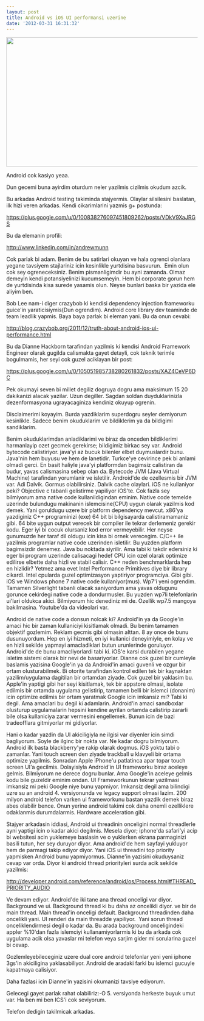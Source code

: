 ```yaml
---
layout: post
title: Android vs iOS UI performansi uzerine
date: '2012-03-31 16:31:32'
---
```


<p style="text-align: center;"><a href="http://devdala.files.wordpress.com/2012/03/bscap0658.jpg"><img class="aligncenter" src="http://devdala.files.wordpress.com/2012/03/bscap0658.jpg" alt="" width="605" height="340" /></a></p>
Android cok kasiyo yeaa.

Dun gecemi buna ayirdim oturdum neler yazilmis cizilmis okudum azcik.

Bu arkadas Android testing takiminda stajyermis. Olaylar silsilesini baslatan, ilk hizi veren arkadas. Kendi cikarimlarini yazmis g+ postunda:

<a href="https://plus.google.com/u/0/100838276097451809262/posts/VDkV9XaJRGS">https://plus.google.com/u/0/100838276097451809262/posts/VDkV9XaJRGS</a>

Bu da elemanin profili:

<a href="http://www.linkedin.com/in/andrewmunn">http://www.linkedin.com/in/andrewmunn</a>

Cok parlak bi adam. Benim de bu satirlari okuyan ve hala ogrenci olanlara yegane tavsiyem stajlariniz icin kesinlikle yurtdisina basvurun.  Emin olun cok sey ogreneceksiniz. Benim pismanligimdir bu ayni zamanda. Olmaz demeyin kendi potansiyelinizi kucumsemeyin. Hem bi corporate gorun hem de yurtdisinda kisa surede yasamis olun. Neyse bunlari baska bir yazida ele aliyim ben.

Bob Lee nam-i diger crazybob ki kendisi dependency injection frameworku guice'in yaraticisiymis(Dun ogrendim). Android core library dev teaminde de team leadlik yapmis. Baya baya parlak bi eleman yani. Bu da onun cevabi:

<a href="http://blog.crazybob.org/2011/12/truth-about-android-ios-ui-performance.html">http://blog.crazybob.org/2011/12/truth-about-android-ios-ui-performance.html</a>

Bu da Dianne Hackborn tarafindan yazilmis ki kendisi Android Framework Engineer olarak gugilda calismakta gayet detayli, cok teknik terimle bogulmamis, her seyi cok guzel aciklayan bir post:

<a href="https://plus.google.com/u/0/105051985738280261832/posts/XAZ4CeVP6DC">https://plus.google.com/u/0/105051985738280261832/posts/XAZ4CeVP6DC</a>

Pek okumayi seven bi millet degiliz dogruya dogru ama maksimum 15 20 dakikanizi alacak yazilar. Uzun degiller. Sagdan soldan duyduklarinizla dezenformasyona ugrayacaginiza kendiniz okuyup ogrenin.

Disclaimerimi koyayim. Burda yazdiklarim superdogru seyler demiyorum kesinlikle. Sadece benim okuduklarim ve bildiklerim ya da bildigimi sandiklarim.

Benim okuduklarimdan anladiklarimi ve biraz da onceden bildiklerimi harmanlayip ozet gecmek gerekirse; bildigimiz birkac sey var. Android bytecode calistiriyor. java'yi az bucuk bilenler elbet duymuslardir bunu. Java'nin hem buyusu ve hem de lanetidir. Turkce'ye cevirince pek bi anlami olmadi gerci. En basit haliyle java'yi platformdan bagimsiz calistiran da budur, yavas calismasina sebep olan da. Bytecode JVM (Java Virtual Machine) tarafindan yorumlanir ve isletilir. Android'de de ozellesmis bir JVM var. Adi Dalvik. Gormus olabilirsiniz. Dalvik cache olaylari. iOS ne kullaniyor peki? Objective c tabanli gelistirme yapiliyor iOS'te. Cok fazla sey bilmiyorum ama native code kullanildigindan eminim. Native code temelde uzerinde bulundugu makinanin islemcisine(CPU) uygun olarak yazilmis kod demek. Yani goruldugu uzere bir platform dependency mevcut. x86'ya yazdiginiz C++ programinizi (exe) 64 bit bi bilgisayarda calistiramamaniz gibi. 64 bite uygun output verecek bir compiler ile tekrar derlemeniz gerekir kodu. Eger iyi bi cocuk olursaniz kod error vermeyebilir. Her neyse gunumuzde her taraf dil oldugu icin kisa bi ornek verecegim. C/C++ ile yazilmis programlar native code uzerinden isletilir. Bu yuzden platform bagimsizdir denemez. Java bu noktada siyrilir. Ama tabi ki takdir edersiniz ki eger bi program uzerinde calisacagi hedef CPU icin ozel olarak optimize edilirse elbette daha hizli ve stabil calisir. C++ neden benchmarklarda hep en hizlidir? Yetmez ama evet Intel Performance Primitives diye bir library cikardi. Intel cpularda guzel optimizasyon yaptiriyor programciya. Gibi gibi. iOS ve Windows phone 7 native code kullaniyor(mus). Wp7'i yeni ogrendim. Tamamen Silverlight tabanli olacak saniyordum ama yavas oldugunu gorunce cekirdegi native code a dondurmusler. Bu yuzden wp7li telefonlarin ui'lari oldukca akici. Bilmiyorum hic denediniz mi de. Ozellik wp7.5 mangoya bakilmasina. Youtube'da da videolari var.

Android de native code a donsun nolcak ki? Android'in ya da Google'in amaci hic bir zaman kullaniciyi kisitlamak olmadi. Bu benim tamamen objektif gozlemim. Reklam gecmis gibi olmasin alttan. 8 ay once de bunu dusunuyordum. Hep en iyi hizmeti, en iyi kullanici deneyimiyle, en kolay ve en hizli sekilde yapmayi amacladiklari butun urunlerinde goruluyor. Android'de de bunu amacliyorlardi tabi ki. iOS'e karsi durabilen yegane isletim sistemi olarak bir nevi de basariyorlar. Dianne cok guzel bir cumleyle baslamis yazisina Google'in ya da Android'in amaci guvenli ve ozgur bir ortam olusturabilmek. Bi otorite tarafindan kontrol edilen tek bir kaynaktan yazilim/uygulama dagitilan bir ortamdan ziyade. Cok guzel bir yaklasim bu. Apple'in yaptigi gibi her seyi kisitlamak, tek bir appstore olmasi, isolate edilmis bir ortamda uygulama gelistirip, tamamen belli bir islemci (donanim) icin optimize edilmis bir ortam yaratmak Google icin imkansiz mi? Tabi ki degil. Ama amaclari bu degil ki adamlarin. Android'in amaci sandboxlar olusturup uygulamalarin hepsini kendine ayrilan ortamda calistirip zararli bile olsa kullaniciya zarar vermesini engellemek. Bunun icin de bazi tradeofflara gitmiyorlar mi gidiyorlar.

Hani o kadar yazdin da UI akiciligiyla ne ilgisi var diyenler icin simdi bagliyorum. Soyle de ilginc bir nokta var. Ne kadar dogru bilmiyorum. Android ilk basta blackberry'ye rakip olarak dogmus. iOS yoktu tabi o zamanlar. Yani touch screen den ziyade trackball u klavyeli bir ortama optimize yapilmis. Sonradan Apple iPhone'u patlatinca apar topar touch screen UI'a gecilmis. Dolayisiyla Android'in UI frameworku biraz aceleye gelmis. Bilmiyorum ne derece dogru bunlar. Ama Google'in aceleye gelmis kodu bile guzeldir eminim ondan. UI Frameworkunun tekrar yazilmasi imkansiz mi peki Google niye bunu yapmiyor. Imkansiz degil ama bilindigi uzre su an android 4. versiyonunda ve legacy support olmasi lazim. 200 milyon android telefon varken ui frameworkunu bastan yazdik demek biraz abes olabilir bence. Onun yerine android takimi cok daha onemli ozelliklere odaklanmis durumdalarmis. Hardware acceleration gibi.

Stajyer arkadasin iddiasi, Android ui threadinin onceligini normal threadlerle ayni yaptigi icin o kadar akici degilmis. Mesela diyor; iphone'da safari'yi acip bi websitesi acin yuklemeye baslasin ve o yuklerken ekrana parmaginizi basili tutun, her sey duruyor diyor. Ama android'de hem sayfayi yukluyor hem de parmagi takip ediyor diyor. Yani iOS ui threadini top priority yapmisken Android bunu yapmiyormus. Dianne'in yazisini okuduysaniz cevap var orda. Diyor ki android thread priorityleri surda acik sekilde yazilmis:

<a href="http://developer.android.com/reference/android/os/Process.html#THREAD_PRIORITY_AUDIO">http://developer.android.com/reference/android/os/Process.html#THREAD_PRIORITY_AUDIO</a>

Ve devam ediyor. Android'de iki tane ana thread onceligi var diyor. Background ve ui. Background thread ki bu daha az oncelikli diyor. ve bir de main thread. Main thread'in onceligi default. Background threadinden daha oncelikli yani. UI renderi da main threadde yapiliyor.  Yani sorun thread onceliklendirmesi degil o kadar da. Bu arada background onceligindeki appler %10'dan fazla islemciyi kullanamiyorlarmis ki bu da arkada cok uygulama acik olsa yavaslar mi telefon veya sarjim gider mi sorularina guzel bi cevap.

Gozlemleyebileceginiz uzere dual core android telefonlar yeni yeni iphone 3gs'in akiciligina yaklasabiliyor. Android de aradaki farki bu islemci gucuyle kapatmaya calisiyor.

Daha fazlasi icin Dianne'in yazisini okumanizi tavsiye ediyorum.

Gelecegi gayet parlak rahat olabiliriz:-O 5. versiyonda herkeste buyuk umut var. Ha ben mi ben ICS'i cok seviyorum.

Telefon dedigin takilmicak arkadas.